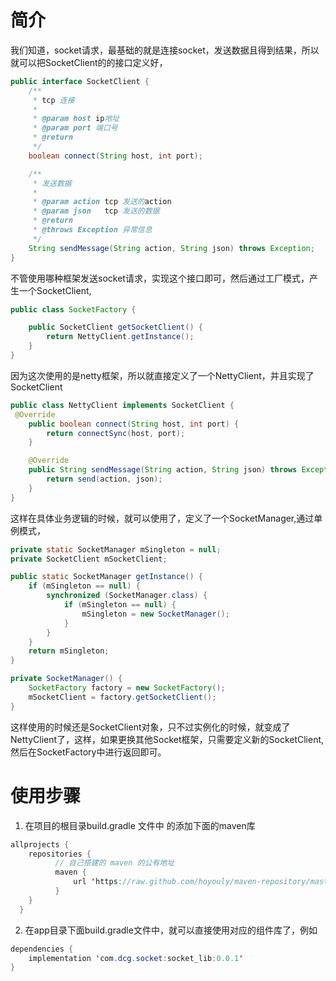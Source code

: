 # 简介
我们知道，socket请求，最基础的就是连接socket，发送数据且得到结果，所以就可以把SocketClient的的接口定义好，
```java
public interface SocketClient {
    /**
     * tcp 连接
     *
     * @param host ip地址
     * @param port 端口号
     * @return
     */
    boolean connect(String host, int port);

    /**
     * 发送数据
     *
     * @param action tcp 发送的action
     * @param json   tcp 发送的数据
     * @return
     * @throws Exception 异常信息
     */
    String sendMessage(String action, String json) throws Exception;
}
```

不管使用哪种框架发送socket请求，实现这个接口即可，然后通过工厂模式，产生一个SocketClient,
```java
public class SocketFactory {

    public SocketClient getSocketClient() {
        return NettyClient.getInstance();
    }
}
```
因为这次使用的是netty框架，所以就直接定义了一个NettyClient，并且实现了SocketClient
```java
public class NettyClient implements SocketClient {
 @Override
    public boolean connect(String host, int port) {
        return connectSync(host, port);
    }

    @Override
    public String sendMessage(String action, String json) throws Exception {
        return send(action, json);
    }
}
```

这样在具体业务逻辑的时候，就可以使用了，定义了一个SocketManager,通过单例模式，
```java
private static SocketManager mSingleton = null;
private SocketClient mSocketClient;

public static SocketManager getInstance() {
    if (mSingleton == null) {
        synchronized (SocketManager.class) {
            if (mSingleton == null) {
                mSingleton = new SocketManager();
            }
        }
    }
    return mSingleton;
}

private SocketManager() {
    SocketFactory factory = new SocketFactory();
    mSocketClient = factory.getSocketClient();
}

```
这样使用的时候还是SocketClient对象，只不过实例化的时候，就变成了NettyClient了，这样，如果更换其他Socket框架，只需要定义新的SocketClient,然后在SocketFactory中进行返回即可。

# 使用步骤

1. 在项目的根目录build.gradle 文件中 的添加下面的maven库

```java
allprojects {
    repositories {
          // 自己搭建的 maven 的公有地址
          maven {
              url 'https://raw.github.com/hoyouly/maven-repository/master'
          }
    }
  }

```
2. 在app目录下面build.gradle文件中，就可以直接使用对应的组件库了，例如

```java
dependencies {
    implementation 'com.dcg.socket:socket_lib:0.0.1'
}
```
